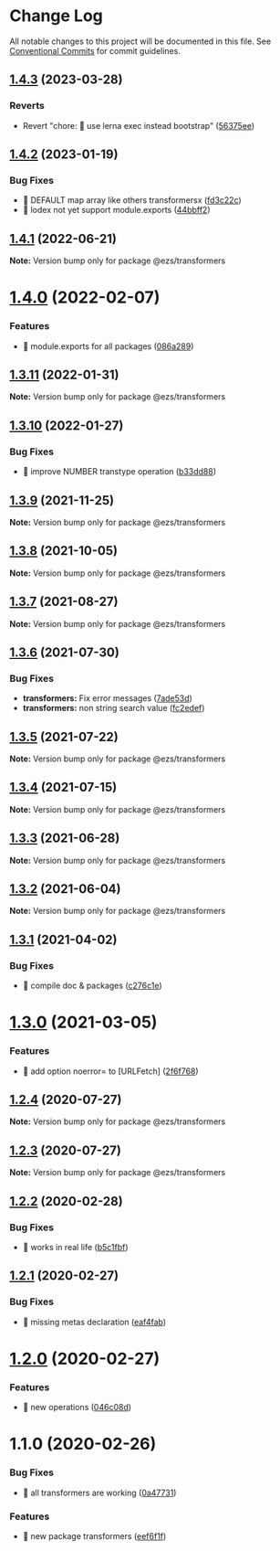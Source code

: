 # Change Log

All notable changes to this project will be documented in this file.
See [Conventional Commits](https://conventionalcommits.org) for commit guidelines.

## [1.4.3](https://github.com/Inist-CNRS/ezs/compare/@ezs/transformers@1.4.2...@ezs/transformers@1.4.3) (2023-03-28)


### Reverts

* Revert "chore: 🤖 use lerna exec instead bootstrap" ([56375ee](https://github.com/Inist-CNRS/ezs/commit/56375ee2bd7e9f69f61da3993ab569ca1c16c547))





## [1.4.2](https://github.com/Inist-CNRS/ezs/compare/@ezs/transformers@1.4.1...@ezs/transformers@1.4.2) (2023-01-19)


### Bug Fixes

* 🐛 DEFAULT map array like others transformersx ([fd3c22c](https://github.com/Inist-CNRS/ezs/commit/fd3c22cc9d5bfcc5bb1fb322215a059e8f7b5ac7))
* 🐛 lodex not yet support module.exports ([44bbff2](https://github.com/Inist-CNRS/ezs/commit/44bbff242222d9049985c110b9d8e330704d7880))





## [1.4.1](https://github.com/Inist-CNRS/ezs/compare/@ezs/transformers@1.4.0...@ezs/transformers@1.4.1) (2022-06-21)

**Note:** Version bump only for package @ezs/transformers





# [1.4.0](https://github.com/Inist-CNRS/ezs/compare/@ezs/transformers@1.3.11...@ezs/transformers@1.4.0) (2022-02-07)


### Features

* 🎸 module.exports for all packages ([086a289](https://github.com/Inist-CNRS/ezs/commit/086a289ccbaa5c72ee7bc6652ab3c6c6b5578138))





## [1.3.11](https://github.com/Inist-CNRS/ezs/compare/@ezs/transformers@1.3.10...@ezs/transformers@1.3.11) (2022-01-31)

**Note:** Version bump only for package @ezs/transformers





## [1.3.10](https://github.com/Inist-CNRS/ezs/compare/@ezs/transformers@1.3.9...@ezs/transformers@1.3.10) (2022-01-27)


### Bug Fixes

* 🐛 improve NUMBER transtype operation ([b33dd88](https://github.com/Inist-CNRS/ezs/commit/b33dd887ea96e36f63ee55d12f18c22894223e5b))





## [1.3.9](https://github.com/Inist-CNRS/ezs/compare/@ezs/transformers@1.3.8...@ezs/transformers@1.3.9) (2021-11-25)

**Note:** Version bump only for package @ezs/transformers





## [1.3.8](https://github.com/Inist-CNRS/ezs/compare/@ezs/transformers@1.3.7...@ezs/transformers@1.3.8) (2021-10-05)

**Note:** Version bump only for package @ezs/transformers





## [1.3.7](https://github.com/Inist-CNRS/ezs/compare/@ezs/transformers@1.3.6...@ezs/transformers@1.3.7) (2021-08-27)

**Note:** Version bump only for package @ezs/transformers





## [1.3.6](https://github.com/Inist-CNRS/ezs/compare/@ezs/transformers@1.3.5...@ezs/transformers@1.3.6) (2021-07-30)


### Bug Fixes

* **transformers:** Fix error messages ([7ade53d](https://github.com/Inist-CNRS/ezs/commit/7ade53d0725ae7c0af88e790122a046994e9434b))
* **transformers:** non string search value ([fc2edef](https://github.com/Inist-CNRS/ezs/commit/fc2edef61909dc5797cee601ed8f47f6e6a9165d))





## [1.3.5](https://github.com/Inist-CNRS/ezs/compare/@ezs/transformers@1.3.4...@ezs/transformers@1.3.5) (2021-07-22)

**Note:** Version bump only for package @ezs/transformers





## [1.3.4](https://github.com/Inist-CNRS/ezs/compare/@ezs/transformers@1.3.3...@ezs/transformers@1.3.4) (2021-07-15)

**Note:** Version bump only for package @ezs/transformers





## [1.3.3](https://github.com/Inist-CNRS/ezs/compare/@ezs/transformers@1.3.2...@ezs/transformers@1.3.3) (2021-06-28)

**Note:** Version bump only for package @ezs/transformers





## [1.3.2](https://github.com/Inist-CNRS/ezs/compare/@ezs/transformers@1.3.1...@ezs/transformers@1.3.2) (2021-06-04)

**Note:** Version bump only for package @ezs/transformers





## [1.3.1](https://github.com/Inist-CNRS/ezs/compare/@ezs/transformers@1.3.0...@ezs/transformers@1.3.1) (2021-04-02)


### Bug Fixes

* 🐛 compile doc & packages ([c276c1e](https://github.com/Inist-CNRS/ezs/commit/c276c1e113ba7f6f5c8f8e0f2ebfec9e3296941b))





# [1.3.0](https://github.com/Inist-CNRS/ezs/compare/@ezs/transformers@1.2.4...@ezs/transformers@1.3.0) (2021-03-05)


### Features

* 🎸 add option noerror= to [URLFetch] ([2f6f768](https://github.com/Inist-CNRS/ezs/commit/2f6f768efd9bff8a75874ea399fb139f13a19a62))





## [1.2.4](https://github.com/Inist-CNRS/ezs/compare/@ezs/transformers@1.2.3...@ezs/transformers@1.2.4) (2020-07-27)

**Note:** Version bump only for package @ezs/transformers





## [1.2.3](https://github.com/Inist-CNRS/ezs/compare/@ezs/transformers@1.2.2...@ezs/transformers@1.2.3) (2020-07-27)

**Note:** Version bump only for package @ezs/transformers





## [1.2.2](https://github.com/Inist-CNRS/ezs/compare/@ezs/transformers@1.2.1...@ezs/transformers@1.2.2) (2020-02-28)


### Bug Fixes

* 🐛 works in real life ([b5c1fbf](https://github.com/Inist-CNRS/ezs/commit/b5c1fbfc32ac2dbe871afa8ea4319da7ab647e16))





## [1.2.1](https://github.com/Inist-CNRS/ezs/compare/@ezs/transformers@1.2.0...@ezs/transformers@1.2.1) (2020-02-27)


### Bug Fixes

* 🐛 missing metas declaration ([eaf4fab](https://github.com/Inist-CNRS/ezs/commit/eaf4fab41495df9cdd30d06c9b72c83971df68e5))





# [1.2.0](https://github.com/Inist-CNRS/ezs/compare/@ezs/transformers@1.1.0...@ezs/transformers@1.2.0) (2020-02-27)


### Features

* 🎸 new operations ([046c08d](https://github.com/Inist-CNRS/ezs/commit/046c08d3c9869aa863e20f663ca8beb355088762))





# 1.1.0 (2020-02-26)


### Bug Fixes

* 🐛 all transformers are working ([0a47731](https://github.com/Inist-CNRS/ezs/commit/0a47731fa9afe323c95ca71a26d042eecde1ef50))


### Features

* 🎸 new package transformers ([eef6f1f](https://github.com/Inist-CNRS/ezs/commit/eef6f1f19adc8b26ae3990ef6c14fe7cbe280edf))

